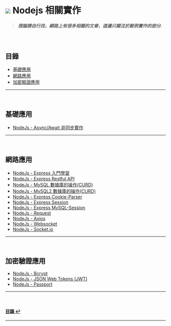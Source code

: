 # ![](https://drive.google.com/uc?id=10INx5_pkhMcYRdx_OO4rXNXxcsvPtBYq) Nodejs 相關實作

> ##### 理論請自行找，網路上有很多相關的文章，這邊只關注於範例實作的部分.

<br>

<!--ts-->
## 目錄
* [基礎應用](#基礎應用)
* [網路應用](#網路應用)
* [加密驗證應用](#加密驗證應用)
<!--te-->

---
<br>

## 基礎應用
* [NodeJs - Async/Await 非同步實作](https://github.com/RC-Dev-Tech/nodejs-async-await) <br>

---
<br>

## 網路應用
* [NodeJs - Express 入門學習](https://github.com/RC-Dev-Tech/nodejs-http-server) <br>
* [NodeJs - Express Restful API](https://github.com/RC-Dev-Tech/nodejs-express-rest-api) <br>
* [NodeJs - MySQL 數據庫的操作(CURD)](https://github.com/RC-Dev-Tech/nodejs-mysql) <br>
* [NodeJs - MySQL2 數據庫的操作(CURD)](https://github.com/RC-Dev-Tech/nodejs-mysql2) <br>
* [NodeJs - Express Cookie-Parser](https://github.com/RC-Dev-Tech/nodejs-express-cookie-parser) <br>
* [NodeJs - Express Session](https://github.com/RC-Dev-Tech/nodejs-express-session) <br>
* [NodeJs - Express MySQL-Session](https://github.com/RC-Dev-Tech/nodejs-express-mysql-session) <br>
* [NodeJs - Request](https://github.com/RC-Dev-Tech/nodejs-http-request) <br>
* [NodeJs - Axios](https://github.com/RC-Dev-Tech/nodejs-axios) <br>
* [NodeJs - Websocket](https://github.com/RC-Dev-Tech/nodejs-websocket) <br>
* [NodeJs - Socket.io](https://github.com/RC-Dev-Tech/nodejs-socket.io) <br>


---
<br>

## 加密驗證應用
* [NodeJs - Bcrypt](https://github.com/RC-Dev-Tech/nodejs-bcrypt) <br>
* [NodeJs - JSON Web Tokens (JWT)](https://github.com/RC-Dev-Tech/nodejs-jwt) <br>
* [NodeJs - Passport](https://github.com/RC-Dev-Tech/nodejs-passport) <br>

---
<br>

<!--ts-->
#### [目錄 ↩](#目錄)
<!--te-->
---
